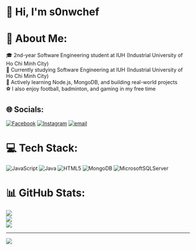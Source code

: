 # 👋 Hi, I'm s0nwchef


# 💫 About Me:
🎓 2nd-year Software Engineering student at IUH (Industrial University of Ho Chi Minh City)<br>🏫 Currently studying Software Engineering at IUH (Industrial University of Ho Chi Minh City)<br>🌱 Actively learning Node.js, MongoDB, and building real-world projects<br>⚽ I also enjoy football, badminton, and gaming in my free time


## 🌐 Socials:
[![Facebook](https://img.shields.io/badge/Facebook-%231877F2.svg?logo=Facebook&logoColor=white)](https://facebook.com/iamshun1610) [![Instagram](https://img.shields.io/badge/Instagram-%23E4405F.svg?logo=Instagram&logoColor=white)](https://instagram.com/s0nw_chef) [![email](https://img.shields.io/badge/Email-D14836?logo=gmail&logoColor=white)](mailto:nguyensonn2k5@gmail.com) 

# 💻 Tech Stack:
![JavaScript](https://img.shields.io/badge/javascript-%23323330.svg?style=flat&logo=javascript&logoColor=%23F7DF1E) ![Java](https://img.shields.io/badge/java-%23ED8B00.svg?style=flat&logo=openjdk&logoColor=white) ![HTML5](https://img.shields.io/badge/html5-%23E34F26.svg?style=flat&logo=html5&logoColor=white) ![MongoDB](https://img.shields.io/badge/MongoDB-%234ea94b.svg?style=flat&logo=mongodb&logoColor=white) ![MicrosoftSQLServer](https://img.shields.io/badge/Microsoft%20SQL%20Server-CC2927?style=flat&logo=microsoft%20sql%20server&logoColor=white)
# 📊 GitHub Stats:
![](https://github-readme-stats.vercel.app/api?username=s0nwchef&theme=dracula&hide_border=false&include_all_commits=true&count_private=true)<br/>
![](https://nirzak-streak-stats.vercel.app/?user=s0nwchef&theme=dracula&hide_border=false)<br/>
![](https://github-readme-stats.vercel.app/api/top-langs/?username=s0nwchef&theme=omni&hide_border=false&include_all_commits=false&count_private=false&layout=compact)

---
[![](https://visitcount.itsvg.in/api?id=s0nwchef&icon=0&color=0)](https://visitcount.itsvg.in)
